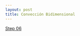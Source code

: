 ```yaml
---
layout: post
title: Convección Bidimensional
---
```


[Step 06 ](http://nbviewer.ipython.org/github/ja0335/Course_12_steps_to_Navier_Stokes/blob/master/Step%206.%202D%20Convection.ipynb)
